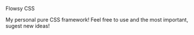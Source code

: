 <p>Flowsy CSS</p>
<p>My personal pure CSS framework! Feel free to use and the most important, sugest new ideas!</p> 